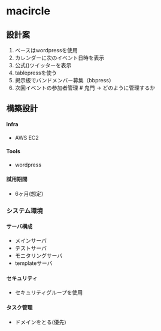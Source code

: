 # macircle
## 設計案
1. ベースはwordpressを使用
1. カレンダーに次のイベント日時を表示
1. 公式()ツイッターを表示
1. tablepressを使う
1. 掲示板でバンドメンバー募集（bbpress）
1. 次回イベントの参加者管理 # 鬼門
 → どのように管理するか

## 構築設計
#### Infra
 - AWS EC2

#### Tools
 - wordpress

#### 試用期間
 - 6ヶ月(想定)

### システム環境
#### サーバ構成
 - メインサーバ
 - テストサーバ
 - モニタリングサーバ
 - templateサーバ

#### セキュリティ
 - セキュリティグループを使用
 
#### タスク管理
 - ドメインをとる(優先)
